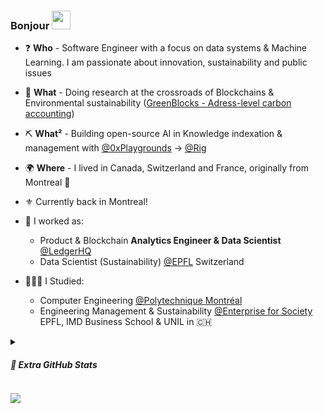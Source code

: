 ### Bonjour <img src = "https://raw.githubusercontent.com/MartinHeinz/MartinHeinz/master/wave.gif" width = 30px>

- ❓  **Who** - Software Engineer with a focus on data systems & Machine Learning. I am passionate about innovation, sustainability and public issues
- 🧪 **What** - Doing research at the crossroads of Blockchains & Environmental sustainability ([GreenBlocks - Adress-level carbon accounting](https://github.com/mateobelanger/GreenBlocks-Paper))
- ⛏️ **What²** - Building open-source AI in Knowledge indexation & management with [@0xPlaygrounds](https://github.com/0xPlaygrounds) -> [@Rig](https://github.com/0xPlaygrounds/rig) 
- 🌍 **Where** - I lived in Canada, Switzerland and France, originally from Montreal 🦌
- ⚜️ Currently back in Montreal!

- 💼 I worked as:
  - Product & Blockchain **Analytics Engineer & Data Scientist** [@LedgerHQ](https://github.com/LedgerHQ)
  - Data Scientist (Sustainability) [@EPFL](https://www.epfl.ch/en/) Switzerland
- 👨🏽‍🎓 I Studied:
  - Computer Engineering [@Polytechnique Montréal](https://www.polymtl.ca/)
  - Engineering Management & Sustainability [@Enterprise for Society](https://e4s.center/) EPFL, IMD Business School & UNIL in 🇨🇭
<!-- - 🌱 I’m currently learning Solidity, Italian
- 💬 Ask me about Politics, Cinema, Blockchain -->

<details>
<summary><h5>🎨 Extra GitHub Stats</h5></summary>
<br>
<img src=https://github-readme-stats.vercel.app/api?username=mateobelanger&show_icons=true&count_private=true>
</details>

![](https://komarev.com/ghpvc/?username=mateobelanger&base=498)
